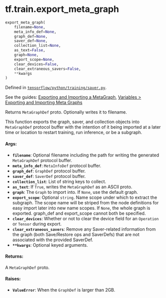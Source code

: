 <div itemscope itemtype="http://developers.google.com/ReferenceObject">
<meta itemprop="name" content="tf.train.export_meta_graph" />
</div>

# tf.train.export_meta_graph

``` python
export_meta_graph(
    filename=None,
    meta_info_def=None,
    graph_def=None,
    saver_def=None,
    collection_list=None,
    as_text=False,
    graph=None,
    export_scope=None,
    clear_devices=False,
    clear_extraneous_savers=False,
    **kwargs
)
```



Defined in [`tensorflow/python/training/saver.py`](https://www.tensorflow.org/code/tensorflow/python/training/saver.py).

See the guides: [Exporting and Importing a MetaGraph](../../../../api_guides/python/meta_graph.md), [Variables > Exporting and Importing Meta Graphs](../../../../api_guides/python/state_ops.md#Exporting_and_Importing_Meta_Graphs)

Returns `MetaGraphDef` proto. Optionally writes it to filename.

This function exports the graph, saver, and collection objects into
`MetaGraphDef` protocol buffer with the intention of it being imported
at a later time or location to restart training, run inference, or be
a subgraph.

#### Args:

* <b>`filename`</b>: Optional filename including the path for writing the
    generated `MetaGraphDef` protocol buffer.
* <b>`meta_info_def`</b>: `MetaInfoDef` protocol buffer.
* <b>`graph_def`</b>: `GraphDef` protocol buffer.
* <b>`saver_def`</b>: `SaverDef` protocol buffer.
* <b>`collection_list`</b>: List of string keys to collect.
* <b>`as_text`</b>: If `True`, writes the `MetaGraphDef` as an ASCII proto.
* <b>`graph`</b>: The `Graph` to import into. If `None`, use the default graph.
* <b>`export_scope`</b>: Optional `string`. Name scope under which to extract
    the subgraph. The scope name will be striped from the node definitions
    for easy import later into new name scopes. If `None`, the whole graph
    is exported. graph_def and export_scope cannot both be specified.
* <b>`clear_devices`</b>: Whether or not to clear the device field for an `Operation`
    or `Tensor` during export.
* <b>`clear_extraneous_savers`</b>: Remove any Saver-related information from the
      graph (both Save/Restore ops and SaverDefs) that are not associated
      with the provided SaverDef.
* <b>`**kwargs`</b>: Optional keyed arguments.


#### Returns:

A `MetaGraphDef` proto.


#### Raises:

* <b>`ValueError`</b>: When the `GraphDef` is larger than 2GB.